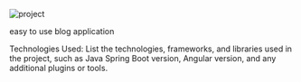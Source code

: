 ![project](https://github.com/dubey1akash/blog-springboot/assets/113252409/46b45226-6fd7-4549-9d10-520eaaea39fa)

easy to use blog application

Technologies Used:
List the technologies, frameworks, and libraries used in the project, such as Java Spring Boot version, Angular version, and any additional plugins or tools.
